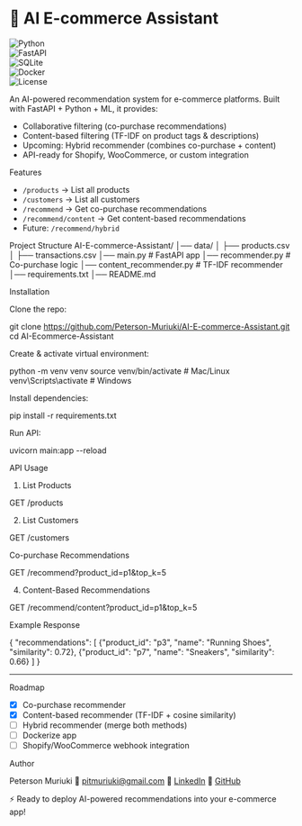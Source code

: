# 🛒 AI E-commerce Assistant
![Python](https://img.shields.io/badge/python-3.9%2B-blue.svg)  
![FastAPI](https://img.shields.io/badge/FastAPI-Framework-teal.svg)  
![SQLite](https://img.shields.io/badge/SQLite-DB-lightgrey.svg)  
![Docker](https://img.shields.io/badge/Docker-ready-blue.svg)  
![License](https://img.shields.io/badge/license-MIT-green.svg)  

An AI-powered recommendation system for e-commerce platforms.
Built with FastAPI + Python + ML, it provides:

* Collaborative filtering (co-purchase recommendations)
* Content-based filtering (TF-IDF on product tags & descriptions)
* Upcoming: Hybrid recommender (combines co-purchase + content)
* API-ready for Shopify, WooCommerce, or custom integration

Features

* `/products` → List all products
* `/customers` → List all customers
* `/recommend` → Get co-purchase recommendations
* `/recommend/content` → Get content-based recommendations
* Future: `/recommend/hybrid`

Project Structure
AI-E-commerce-Assistant/
│── data/
│   ├── products.csv
│   ├── transactions.csv
│── main.py                # FastAPI app
│── recommender.py          # Co-purchase logic
│── content_recommender.py  # TF-IDF recommender
│── requirements.txt
│── README.md

Installation

Clone the repo:

git clone https://github.com/Peterson-Muriuki/AI-E-commerce-Assistant.git
cd AI-Ecommerce-Assistant

Create & activate virtual environment:

python -m venv venv
source venv/bin/activate   # Mac/Linux
venv\Scripts\activate      # Windows

Install dependencies:

pip install -r requirements.txt

Run API:

uvicorn main:app --reload


API Usage

1. List Products

GET /products

2. List Customers

GET /customers

Co-purchase Recommendations

GET /recommend?product_id=p1&top_k=5

4. Content-Based Recommendations

GET /recommend/content?product_id=p1&top_k=5

Example Response

{
  "recommendations": [
    {"product_id": "p3", "name": "Running Shoes", "similarity": 0.72},
    {"product_id": "p7", "name": "Sneakers", "similarity": 0.66}
  ]
}

---

Roadmap

* [x] Co-purchase recommender
* [x] Content-based recommender (TF-IDF + cosine similarity)
* [ ] Hybrid recommender (merge both methods)
* [ ] Dockerize app
* [ ] Shopify/WooCommerce webhook integration

Author

Peterson Muriuki
📧 [pitmuriuki@gmail.com](mailto:pitmuriuki@gmail.com)
🔗 [LinkedIn]([https://www.linkedin.com/in/peterson-muriuki/](https://www.linkedin.com/in/peterson-muriuki-5857aaa9/))
🐙 [GitHub](https://github.com/Peterson-Muriuki)

⚡ Ready to deploy AI-powered recommendations into your e-commerce app!


